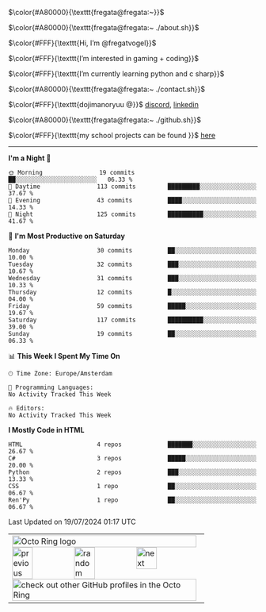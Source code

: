 $\color{#A80000}{\texttt{fregata@fregata:~}}$

$\color{#A80000}{\texttt{fregata@fregata:~ ./about.sh}}$

$\color{#FFF}{\texttt{Hi, I’m @fregatvogel}}$

$\color{#FFF}{\texttt{I’m interested in gaming + coding}}$

$\color{#FFF}{\texttt{I’m currently learning python and c sharp}}$

$\color{#A80000}{\texttt{fregata@fregata:~ ./contact.sh}}$ 

$\color{#FFF}{\texttt{dojimanoryuu @}}$ [discord](https://discord.com), [linkedin](https://www.linkedin.com/in/sonprakiki/)

$\color{#A80000}{\texttt{fregata@fregata:~ ./github.sh}}$

$\color{#FFF}{\texttt{my school projects can be found }}$ [here](https://github.com/0974201)

<!---
thunderedge/thunderedge is a ✨ special ✨ repository because its `README.md` (this file) appears on your GitHub profile.
You can click the Preview link to take a look at your changes.
--->
----
<!--START_SECTION:waka-->
**I'm a Night 🦉** 

```text
🌞 Morning                19 commits          ██░░░░░░░░░░░░░░░░░░░░░░░   06.33 % 
🌆 Daytime                113 commits         █████████░░░░░░░░░░░░░░░░   37.67 % 
🌃 Evening                43 commits          ████░░░░░░░░░░░░░░░░░░░░░   14.33 % 
🌙 Night                  125 commits         ██████████░░░░░░░░░░░░░░░   41.67 % 
```
📅 **I'm Most Productive on Saturday** 

```text
Monday                   30 commits          ██░░░░░░░░░░░░░░░░░░░░░░░   10.00 % 
Tuesday                  32 commits          ███░░░░░░░░░░░░░░░░░░░░░░   10.67 % 
Wednesday                31 commits          ███░░░░░░░░░░░░░░░░░░░░░░   10.33 % 
Thursday                 12 commits          █░░░░░░░░░░░░░░░░░░░░░░░░   04.00 % 
Friday                   59 commits          █████░░░░░░░░░░░░░░░░░░░░   19.67 % 
Saturday                 117 commits         ██████████░░░░░░░░░░░░░░░   39.00 % 
Sunday                   19 commits          ██░░░░░░░░░░░░░░░░░░░░░░░   06.33 % 
```


📊 **This Week I Spent My Time On** 

```text
🕑︎ Time Zone: Europe/Amsterdam

💬 Programming Languages: 
No Activity Tracked This Week

🔥 Editors: 
No Activity Tracked This Week
```

**I Mostly Code in HTML** 

```text
HTML                     4 repos             ███████░░░░░░░░░░░░░░░░░░   26.67 % 
C#                       3 repos             █████░░░░░░░░░░░░░░░░░░░░   20.00 % 
Python                   2 repos             ███░░░░░░░░░░░░░░░░░░░░░░   13.33 % 
CSS                      1 repo              ██░░░░░░░░░░░░░░░░░░░░░░░   06.67 % 
Ren'Py                   1 repo              ██░░░░░░░░░░░░░░░░░░░░░░░   06.67 % 
```




 Last Updated on 19/07/2024 01:17 UTC
<!--END_SECTION:waka-->

<table><tbody><tr><td><a href="https://octo-ring.com/"><img src="https://octo-ring.com/static/img/widget/top.png" width="99%" alt="Octo Ring logo" align="top"></a><br><a href="https://octo-ring.com/p/fregatvogel/prev"><img src="https://octo-ring.com/static/img/widget/prev.png" width="33%" alt="previous" align="top" title="previous profile"></a><a href="https://octo-ring.com/p/fregatvogel/random"><img src="https://octo-ring.com/static/img/widget/random.png" width="33%" alt="random" align="top" title="random profile"></a><a href="https://octo-ring.com/p/fregatvogel/next"><img src="https://octo-ring.com/static/img/widget/next.png" width="33%" alt="next" align="top" title="next profile"></a><br><a href="https://octo-ring.com/"><img src="https://octo-ring.com/static/img/widget/bottom.png" width="99%" alt="check out other GitHub profiles in the Octo Ring" align="top"></a></td></tr></tbody></table>
